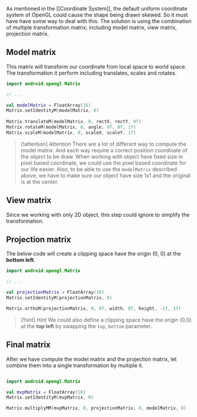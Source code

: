 As mentioned in the [[Coordinate System]], the default uniform coordinate system of OpenGL could cause the shape being drawn skewed. So it must have have some way to deal with this. The solution is using the combination of multiple transformation matrix; including model matrix, view matrix, projection matrix.

## Model matrix
This matrix will transform our coordinate from local space to world space. The transformation it perform including translates, scales and rotates.

```kotlin
import android.opengl.Matrix

// ...

val modelMatrix = FloatArray(16)
Matrix.setIdentityM(modelMatrix, 0)
            
Matrix.translateM(modelMatrix, 0, rectX, rectY, 0f)
Matrix.rotateM(modelMatrix, 0, angle, 0f, 0f, 1f)
Matrix.scaleM(modelMatrix, 0, scaleX, scaleY, 1f)

```

> [!attention] Attention
> There are a lot of different way to compute the model matrix. And each way require a correct position coordinate of the object to be draw. When working with object have fixed size in pixel based coordinate, we could use the pixel based coordinate for our life easier. Also, to be able to use the `modelMatrix` described above, we have to make sure our object have size 1x1 and the original is at the center.


## View matrix
Since we working with only 2D object, this step could ignore to simplify the transformation.

## Projection matrix

The below code will create a clipping space have the origin (0, 0) at the **bottom left**.

```kotlin
import android.opengl.Matrix

// ...

val projectionMatrix = FloatArray(16)
Matrix.setIdentityM(projectionMatrix, 0)

Matrix.orthoM(projectionMatrix, 0, 0f, width, 0f, height, -1f, 1f)

```

>[!hint] Hint
>We could also define a clipping space have the origin (0,0) at the **top left** by swapping the `top`, `bottom` parameter.

## Final matrix

After we have compute the model matrix and the projection matrix, let combine them into a single transformation by multiple it.

```kotlin

import android.opengl.Matrix

val mvpMatrix = FloatArray(16)
Matrix.setIdentityM(mvpMatrix, 0)

Matrix.multiplyMM(mvpMatrix, 0, projectionMatrix, 0, modelMatrix, 0)

```

